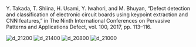 Y. Takada, T. Shiina, H. Usami, Y. Iwahori, and M. Bhuyan, “Defect detection and classification of electronic circuit boards using keypoint extraction and CNN features,” in The Ninth International Conferences on Pervasive Patterns and Applications Defect, vol. 100, 2017, pp. 113–116.

![d_21200](https://user-images.githubusercontent.com/124348594/219411095-1d3e33e2-55d0-4733-95cc-2b90902cf1f7.png)
![d_21400](https://user-images.githubusercontent.com/124348594/219411102-fb1cc6bf-8209-4cc0-958b-7950c95192de.png)
![d_20800](https://user-images.githubusercontent.com/124348594/219411104-e11d6c67-b9e8-4685-b58f-c9dc3d3f170c.png)
![d_21000](https://user-images.githubusercontent.com/124348594/219411105-2f7c2cff-a509-4d90-88f0-0933b1987679.png)

